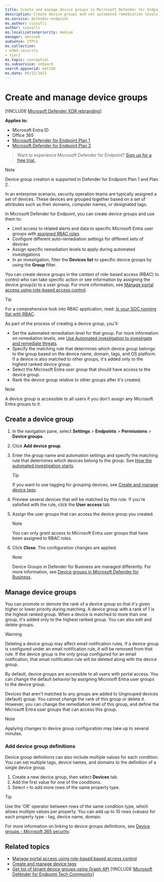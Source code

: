 ```yaml
---
title: Create and manage device groups in Microsoft Defender for Endpoint
description: Create device groups and set automated remediation levels on them by confirming the rules that apply on the group
ms.service: defender-endpoint
ms.author: siosulli
author: siosulli
ms.localizationpriority: medium
manager: deniseb
audience: ITPro
ms.collection: 
- m365-security
- tier2
ms.topic: conceptual
ms.subservice: onboard
search.appverid: met150
ms.date: 09/12/2023
---
```


# Create and manage device groups

[!INCLUDE [Microsoft Defender XDR rebranding](../includes/microsoft-defender.md)]

**Applies to:**

- Microsoft Entra ID
- Office 365
- [Microsoft Defender for Endpoint Plan 1](https://go.microsoft.com/fwlink/p/?linkid=2154037)
- [Microsoft Defender for Endpoint Plan 2](https://go.microsoft.com/fwlink/p/?linkid=2154037)

> Want to experience Microsoft Defender for Endpoint? [Sign up for a free trial.](https://signup.microsoft.com/create-account/signup?products=7f379fee-c4f9-4278-b0a1-e4c8c2fcdf7e&ru=https://aka.ms/MDEp2OpenTrial?ocid=docs-wdatp-exposedapis-abovefoldlink)

> [!NOTE]
> Device group creation is supported in Defender for Endpoint Plan 1 and Plan 2.  

In an enterprise scenario, security operation teams are typically assigned a set of devices. These devices are grouped together based on a set of attributes such as their domains, computer names, or designated tags.

In Microsoft Defender for Endpoint, you can create device groups and use them to:

- Limit access to related alerts and data to specific Microsoft Entra user groups with [assigned RBAC roles](rbac.md)
- Configure different auto-remediation settings for different sets of devices
- Assign specific remediation levels to apply during automated investigations
- In an investigation, filter the **Devices list** to specific device groups by using the **Group** filter.

You can create device groups in the context of role-based access (RBAC) to control who can take specific action or see information by assigning the device group(s) to a user group. For more information, see [Manage portal access using role-based access control](rbac.md).

> [!TIP]
> For a comprehensive look into RBAC application, read: [Is your SOC running flat with RBAC](https://techcommunity.microsoft.com/t5/Windows-Defender-ATP/Is-your-SOC-running-flat-with-limited-RBAC/ba-p/320015).

As part of the process of creating a device group, you'll:

- Set the automated remediation level for that group. For more information on remediation levels, see [Use Automated investigation to investigate and remediate threats](automated-investigations.md).
- Specify the matching rule that determines which device group belongs to the group based on the device name, domain, tags, and OS platform. If a device is also matched to other groups, it's added only to the highest ranked device group.
- Select the Microsoft Entra user group that should have access to the device group.
- Rank the device group relative to other groups after it's created.

> [!NOTE]
> A device group is accessible to all users if you don't assign any Microsoft Entra groups to it.

## Create a device group

1. In the navigation pane, select **Settings** \> **Endpoints** \> **Permissions** \> **Device groups**.

2. Click **Add device group**.

3. Enter the group name and automation settings and specify the matching rule that determines which devices belong to the group. See [How the automated investigation starts](automated-investigations.md#how-the-automated-investigation-starts).

    > [!TIP]
    > If you want to use tagging for grouping devices, see [Create and manage device tags](machine-tags.md).

4. Preview several devices that will be matched by this rule. If you're satisfied with the rule, click the **User access** tab.

5. Assign the user groups that can access the device group you created.

    > [!NOTE]
    > You can only grant access to Microsoft Entra user groups that have been assigned to RBAC roles.

6. Click **Close**. The configuration changes are applied.

    > [!NOTE]
    > Device Groups in Defender for Business are managed differently. For more information, see [Device groups in Microsoft Defender for Business](../defender-business/mdb-create-edit-device-groups.md).

## Manage device groups

You can promote or demote the rank of a device group so that it's given higher or lower priority during matching. A device group with a rank of 1 is the highest ranked group. When a device is matched to more than one group, it's added only to the highest ranked group. You can also edit and delete groups.

> [!WARNING]
> Deleting a device group may affect email notification rules. If a device group is configured under an email notification rule, it will be removed from that rule. If the device group is the only group configured for an email notification, that email notification rule will be deleted along with the device group.

By default, device groups are accessible to all users with portal access. You can change the default behavior by assigning Microsoft Entra user groups to the device group.

Devices that aren't matched to any groups are added to Ungrouped devices (default) group. You cannot change the rank of this group or delete it. However, you can change the remediation level of this group, and define the Microsoft Entra user groups that can access this group.

> [!NOTE]
> Applying changes to device group configuration may take up to several minutes.

### Add device group definitions

Device group definitions can also include multiple values for each condition. You can set multiple tags, device names, and domains to the definition of a single device group.

1. Create a new device group, then select **Devices** tab.
2. Add the first value for one of the conditions.
3. Select `+` to add more rows of the same property type.

> [!TIP]
> Use the 'OR' operator between rows of the same condition type, which allows multiple values per property.
> You can add up to 10 rows (values) for each property type - tag, device name, domain.

For more information on linking to device groups definitions, see [Device groups - Microsoft 365 security](https://sip.security.microsoft.com/homepage).

## Related topics

- [Manage portal access using role-based based access control](rbac.md)
- [Create and manage device tags](machine-tags.md)
- [Get list of tenant device groups using Graph API](/graph/api/device-list-memberof)
[!INCLUDE [Microsoft Defender for Endpoint Tech Community](../includes/defender-mde-techcommunity.md)]
